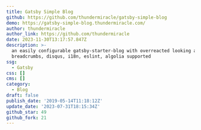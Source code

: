 ```yaml
---
title: Gatsby Simple Blog
github: https://github.com/thundermiracle/gatsby-simple-blog
demo: https://gatsby-simple-blog.thundermiracle.com/
author: thundermiracle
author_link: https://github.com/thundermiracle
date: 2023-11-30T13:17:57.847Z
description: >-
  an easily configurable gatsby-starter-blog with overreacted looking and tags,
  breadcrumbs, disqus, i18n, eslint, algolia supported
ssg:
  - Gatsby
css: []
cms: []
category:
  - Blog
draft: false
publish_date: '2019-05-14T11:18:12Z'
update_date: '2023-07-31T18:15:34Z'
github_star: 49
github_fork: 21
---
```

